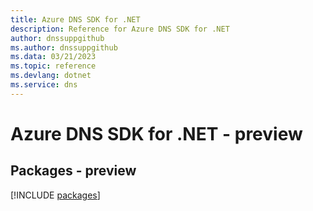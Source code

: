 ```yaml
---
title: Azure DNS SDK for .NET
description: Reference for Azure DNS SDK for .NET
author: dnssuppgithub
ms.author: dnssuppgithub
ms.data: 03/21/2023
ms.topic: reference
ms.devlang: dotnet
ms.service: dns
---
```

# Azure DNS SDK for .NET - preview
## Packages - preview
[!INCLUDE [packages](dns-index.md)]